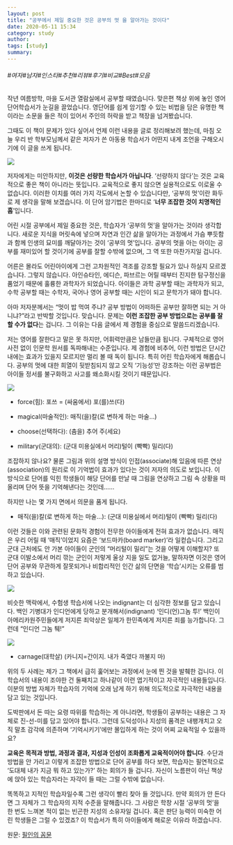 ```yaml
---
layout: post
title: "공부에서 제일 중요한 것은 공부의 멋 을 알아가는 것이다"
date: 2020-05-11 15:34
category: study
author: 
tags: [study]
summary: 
---
```


###### #여자#남자#인스타#추천#리뷰#후기#비교#Best#모음

작년 여름방학, 마을 도서관 열람실에서 공부할 때였습니다. 맞은편 책상 위에 놓인 영어단어학습서가 눈길을 끌었습니다. 영단어를 쉽게 암기할 수 있는 비법을 담은 유명한 책이라는 소문을 들은 적이 있어서 주인의 허락을 받고 책장을 넘겨봤습니다.

  

그때도 이 책이 문제가 있다 싶어서 언제 이런 내용을 글로 정리해보려 했는데, 마침 오늘 우리 반 학부모님께서 같은 저자가 쓴 아동용 학습서가 어떤지 내게 조언을 구해오시기에 이 글을 쓰게 됩니다.

![](https://img1.daumcdn.net/thumb/R720x0/?fname=https%3A%2F%2Ft1.daumcdn.net%2Fliveboard%2Fppss%2F1ff830992b2240488acdf93f7efdf5e3.jpg)

저자에게는 미안하지만,  **이것은 선량한 학습서가 아닙니다**. ‘선량하지 않다’는 것은 교육적으로 좋은 책이 아니라는 뜻입니다. 교육적으로 좋지 않으면 실용적으로도 이로울 수 없습니다. 이러한 이치를 여러 가지 각도에서 논할 수 있습니다만, ‘공부의 멋’이란 화두로 제 생각을 말해 보겠습니다. 이 단어 암기법은 한마디로 ‘**너무 조잡한 것이 치명적인 흠**’입니다.

  

어린 시절 공부에서 제일 중요한 것은, 학습자가 ‘공부의 멋’을 알아가는 것이라 생각합니다. 새로운 지식을 머릿속에 넣으며 자연과 인간 삶을 알아가는 과정에서 가슴 뿌듯함과 함께 인생의 묘미를 깨달아가는 것이 ‘공부의 멋’입니다. 공부의 멋을 아는 아이는 공부를 재미있어 할 것이기에 공부를 잘할 수밖에 없으며, 그 역 또한 마찬가지일 겁니다.

  

어른은 몰라도 어린아이에게 그런 고차원적인 격조를 강조할 필요가 있나 하실지 모르겠습니다. 그렇지 않습니다. 아인슈타인, 에디슨, 파브르는 어릴 때부터 진지한 탐구정신을 품었기 때문에 훌륭한 과학자가 되었습니다. 아이들은 과학 공부할 때는 과학자가 되고, 수학 공부할 때는 수학자, 국어나 영어 공부할 때는 시인이 되고 문학가가 돼야 합니다.

  

아마 저자분께서는 “멋이 밥 먹여 주냐? 공부 방법이 어떠하든 공부만 잘하면 되는 거 아니냐?”라고 반박할 것입니다. 맞습니다. 문제는  **이런 조잡한 공부 방법으로는 공부를 잘할 수가 없다**는 겁니다. 그 이유는 다음 글에서 제 경험을 중심으로 말씀드리겠습니다.

  

저는 영어를 잘한다고 말은 못 하지만, 어휘력만큼은 남들만큼 됩니다. 구체적으로 영어사전 없이 인문학 원서를 독파해내는 수준입니다. 제 경험에 비추어, 이런 방법은 단시간 내에는 효과가 있을지 모르지만 멀리 볼 때 독이 됩니다. 특히 어린 학습자에게 해롭습니다. 공부의 멋에 대한 희열이 뒷받침되지 않고 오직 ‘기능성’만 강조하는 이런 공부법은 아이들 정서를 불구화하고 사고를 왜소화시킬 것이기 때문입니다.

![](https://img1.daumcdn.net/thumb/R720x0/?fname=https%3A%2F%2Ft1.daumcdn.net%2Fliveboard%2Fppss%2Fa400948a23844c1d9103001ed9faa3f6.jpg)

-   force(힘): 포쓰 = (싸움에서) 포(를)쓰(다)
-   magical(마술적인): 매직(을)칼(로 변하게 하는 마술…)  
    
-   choose(선택하다): (춤을) 추어 주(세요)  
    
-   military(군대의): (군대 미용실에서 머리)털이 (빡빡) 밀리(다)  
    

  

조잡하지 않나요? 물론 그림과 위의 설명 방식이 인접(associate)해 있음에 따른 연상(association)의 원리로 이 기억법이 효과가 있다는 것이 저자의 의도로 보입니다. 이 방식으로 단어를 익힌 학생들이 해당 단어를 만날 때 그림을 연상하고 그림 속 상황을 떠올리며 단어 뜻을 기억해낸다는 것인데……

  

하지만 나는 몇 가지 면에서 의문을 품게 됩니다.

  

-   매직(을)칼(로 변하게 하는 마술…): (군대 미용실에서 머리)털이 (빡빡) 밀리(다)

  

이런 것들은 이와 관련된 문화적 경험이 전무한 아이들에게 전혀 효과가 없습니다. 매직은 우리 어릴 때 ‘매직’이었지 요즘은 ‘보드마카(board marker)’라 일컫습니다. 그리고 군대 근처에도 안 가본 아이들이 군인의 “머리털이 밀리”는 것을 어떻게 이해할지? 또 군대 이발소에서 머리 깎는 군인이 저렇게 울상 지을 일도 없거늘, 말하자면 이것은 영어단어 공부와 무관하게 잘못되거나 비합리적인 인간 삶의 단면을 ‘학습’시키는 오류를 범하고 있습니다.

![](https://img1.daumcdn.net/thumb/R720x0/?fname=https%3A%2F%2Ft1.daumcdn.net%2Fliveboard%2Fppss%2F7ae2252064b943558dbdf0a79b270ee2.jpg)

비슷한 맥락에서, 수험생 학습서에 나오는 indignant는 더 심각한 정보를 담고 있습니다. 백인 기병대가 인디언에게 당하고 분개해서(indignant) ‘인디(언)그놈 투!’ 백인이 아메리카원주민들에게 저지른 죄악상은 일제가 한민족에게 저지른 죄를 능가합니다. 그런데 “인디언 그놈 퉤!”

![](https://img1.daumcdn.net/thumb/R720x0/?fname=https%3A%2F%2Ft1.daumcdn.net%2Fliveboard%2Fppss%2Fafdd051501274c9a9fb8df87aeee3d6b.jpg)

-   carnage(대학살) (카니지=간이지. 내가 죽였다 까불지 마)  
    

  

위의 두 사례는 제가 그 책에서 급히 훑어보는 과정에서 눈에 띈 것을 발췌한 겁니다. 이 학습서의 내용이 조야한 건 둘째치고 하나같이 이런 엽기적이고 자극적인 내용들입니다. 이분의 방법 자체가 학습자의 기억에 오래 남게 하기 위해 의도적으로 자극적인 내용을 담고 있는 것입니다.

  

도박판에서 돈 따는 요령 따위를 학습하는 게 아니라면, 학생들이 공부하는 내용은 그 자체로 진-선-미를 담고 있어야 합니다. 그런데 도덕성이나 지성의 품격은 내팽개치고 오직 말초 감각에 의존하며 ‘기억시키기’에만 몰입하게 하는 것이 어찌 교육적일 수 있을까요?

  

**교육은 목적과 방법, 과정과 결과, 지성과 인성이 조화롭게 교육적이어야 합니다**. 수단과 방법을 안 가리고 이렇게 조잡한 방법으로 단어 공부를 하다 보면, 학습자는 필연적으로 ‘도대체 내가 지금 뭐 하고 있는가?’ 하는 회의가 들 겁니다. 자신이 노름판이 아닌 책상에 앉아 있는 학습자라는 자각이 들 때는 그럴 수밖에 없습니다.

  

똑똑하고 지적인 학습자일수록 그런 생각이 빨리 찾아 들 것입니다. 만약 회의가 안 든다면 그 자체가 그 학습자의 지적 수준을 말해줍니다. 그 사람은 학창 시절 ‘공부의 멋’을 한 번도 느껴본 적이 없는 빈곤한 지성의 소유자일 겁니다. 혹은 판단 능력이 미숙한 어린 학생들은 그럴 수 있겠죠? 이 학습서가 특히 아이들에게 해로운 이유라 하겠습니다.

  

원문:  [필인의 꼼뮨](http://blog.daum.net/liveas1/6499812)
